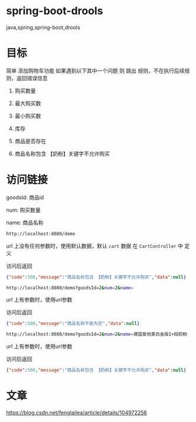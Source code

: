 # spring-boot-drools
java,spring,spring-boot,drools


# 目标
简单 添加购物车功能
如果遇到以下其中一个问题 则 跳出 规则，不在执行后续规则，返回错误信息

1. 购买数量

2. 最大购买数

3. 最小购买数

4. 库存

5. 商品是否存在

6. 商品名称包含 【奶粉】关键字不允许购买

# 访问链接

goodsId: 商品id

num: 购买数量

name: 商品名称

```bash
http://localhost:8080/demo
```
url 上没有任何参数时，使用默认数据，默认 `cart` 数据 在 `CartController` 中 定义

访问后返回
```json
{"code":500,"message":"商品名称包含 【奶粉】关键字不允许购买","data":null}
```


```bash
http://localhost:8080/demo?goodsId=2&num=2&name=
```
url 上有参数时，使用url参数

访问后返回
```json
{"code":500,"message":"商品名称不能为空","data":null}
```

```bash
http://localhost:8080/demo?goodsId=2&num=2&name=德国爱他美白金版1+段奶粉
```
url 上有参数时，使用url参数

访问后返回
```json
{"code":500,"message":"商品名称包含 【奶粉】关键字不允许购买","data":null}
```


# 文章

https://blog.csdn.net/fenglailea/article/details/104972256